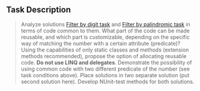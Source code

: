 ## Task Description ##

> Analyze solutions [Filter by digit task](https://gitlab.com/epam-autocode-tasks/int-array-filter) and [Filter by palindromic task](https://gitlab.com/epam-autocode-tasks/filter-by-palindromic) in terms of code common to them. What part of the code can be made reusable, and which part is customizable, depending on the specific way of matching the number with a certain attribute (predicate)?    
> Using the capabilities of only static classes and methods (extension methods recommended), propose the option of allocating reusable code. **Do not use LINQ and delegates**.
> Demonstrate the possibility of using common code with two different predicate of the number (see task conditions above). Place solutions in two separate solution (put second solution here).
> Develop NUnit-test methods for both solutions.